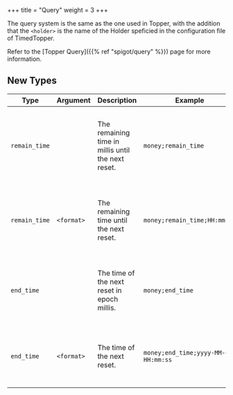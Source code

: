 +++
title = "Query"
weight = 3
+++

The query system is the same as the one used in Topper, with the addition that the `<holder>` is the name of the Holder speficied in the configuration file of TimedTopper.

Refer to the [Topper Query]({{% ref "spigot/query" %}}) page for more information.

## New Types

| Type | Argument | Description | Example | Explanation |
| --- | --- | --- | --- | --- |
| `remain_time` | | The remaining time in millis until the next reset. | `money;remain_time` | Retrieve the remaining time in millis until the next reset of the Holder named `money` |
| `remain_time` | `<format>` | The remaining time until the next reset. | `money;remain_time;HH:mm:ss` | Retrieve the remaining time until the next reset of the Holder named `money` |
| `end_time` | | The time of the next reset in epoch millis. | `money;end_time` | Retrieve the time of the next reset in epoch millis of the Holder named `money` |
| `end_time` | `<format>` | The time of the next reset. | `money;end_time;yyyy-MM-dd HH:mm:ss` | Retrieve the time of the next reset of the Holder named `money` |
